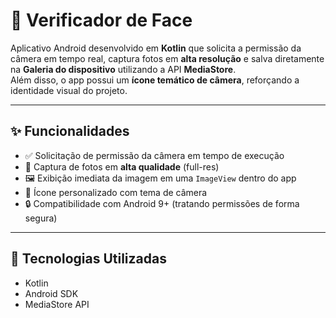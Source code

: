   # 📸 Verificador de Face

Aplicativo Android desenvolvido em **Kotlin** que solicita a permissão da câmera em tempo real, captura fotos em **alta resolução** e salva diretamente na **Galeria do dispositivo** utilizando a API **MediaStore**.  
Além disso, o app possui um **ícone temático de câmera**, reforçando a identidade visual do projeto.

---

##  ✨ Funcionalidades

- ✅ Solicitação de permissão da câmera em tempo de execução  
- 📸 Captura de fotos em **alta qualidade** (full-res)  
- 🖼️ Exibição imediata da imagem em uma `ImageView` dentro do app  
- 🎨 Ícone personalizado com tema de câmera  
- 🔒 Compatibilidade com Android 9+ (tratando permissões de forma segura)

---

## 🔧 Tecnologias Utilizadas

- Kotlin
- Android SDK
- MediaStore API
